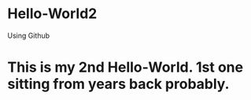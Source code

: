 # Hello-World2
Using Github
# This is my 2nd Hello-World. 1st one sitting from years back probably.
